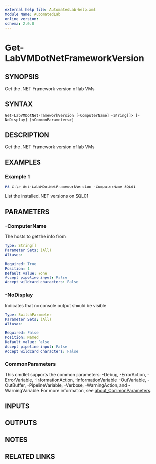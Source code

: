 ```yaml
---
external help file: AutomatedLab-help.xml
Module Name: AutomatedLab
online version:
schema: 2.0.0
---
```


# Get-LabVMDotNetFrameworkVersion

## SYNOPSIS
Get the .NET Framework version of lab VMs

## SYNTAX

```
Get-LabVMDotNetFrameworkVersion [-ComputerName] <String[]> [-NoDisplay] [<CommonParameters>]
```

## DESCRIPTION
Get the .NET Framework version of lab VMs

## EXAMPLES

### Example 1
```powershell
PS C:\> Get-LabVMDotNetFrameworkVersion -ComputerName SQL01
```

List the installed .NET versions on SQL01

## PARAMETERS

### -ComputerName
The hosts to get the info from

```yaml
Type: String[]
Parameter Sets: (All)
Aliases:

Required: True
Position: 1
Default value: None
Accept pipeline input: False
Accept wildcard characters: False
```

### -NoDisplay
Indicates that no console output should be visible

```yaml
Type: SwitchParameter
Parameter Sets: (All)
Aliases:

Required: False
Position: Named
Default value: False
Accept pipeline input: False
Accept wildcard characters: False
```

### CommonParameters
This cmdlet supports the common parameters: -Debug, -ErrorAction, -ErrorVariable, -InformationAction, -InformationVariable, -OutVariable, -OutBuffer, -PipelineVariable, -Verbose, -WarningAction, and -WarningVariable. For more information, see [about_CommonParameters](http://go.microsoft.com/fwlink/?LinkID=113216).

## INPUTS

## OUTPUTS

## NOTES

## RELATED LINKS
